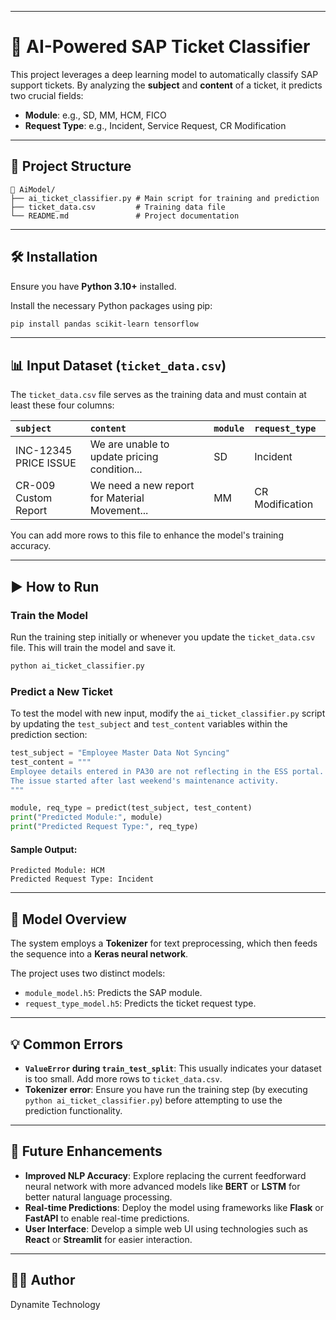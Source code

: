 -----

# 🚀 AI-Powered SAP Ticket Classifier

This project leverages a deep learning model to automatically classify SAP support tickets. By analyzing the **subject** and **content** of a ticket, it predicts two crucial fields:

  * **Module**: e.g., SD, MM, HCM, FICO
  * **Request Type**: e.g., Incident, Service Request, CR Modification

-----

## 📁 Project Structure

```
📁 AiModel/
├── ai_ticket_classifier.py # Main script for training and prediction
├── ticket_data.csv         # Training data file
└── README.md               # Project documentation
```

-----

## 🛠️ Installation

Ensure you have **Python 3.10+** installed.

Install the necessary Python packages using pip:

```bash
pip install pandas scikit-learn tensorflow
```

-----

## 📊 Input Dataset (`ticket_data.csv`)

The `ticket_data.csv` file serves as the training data and must contain at least these four columns:

| `subject`                  | `content`                                   | `module` | `request_type`  |
| :------------------------- | :------------------------------------------ | :------- | :-------------- |
| INC-12345 PRICE ISSUE      | We are unable to update pricing condition... | SD       | Incident        |
| CR-009 Custom Report       | We need a new report for Material Movement... | MM       | CR Modification |

You can add more rows to this file to enhance the model's training accuracy.

-----

## ▶️ How to Run

### Train the Model

Run the training step initially or whenever you update the `ticket_data.csv` file. This will train the model and save it.

```bash
python ai_ticket_classifier.py
```

### Predict a New Ticket

To test the model with new input, modify the `ai_ticket_classifier.py` script by updating the `test_subject` and `test_content` variables within the prediction section:

```python
test_subject = "Employee Master Data Not Syncing"
test_content = """
Employee details entered in PA30 are not reflecting in the ESS portal.
The issue started after last weekend's maintenance activity.
"""

module, req_type = predict(test_subject, test_content)
print("Predicted Module:", module)
print("Predicted Request Type:", req_type)
```

#### Sample Output:

```
Predicted Module: HCM
Predicted Request Type: Incident
```

-----

## 🧠 Model Overview

The system employs a **Tokenizer** for text preprocessing, which then feeds the sequence into a **Keras neural network**.

The project uses two distinct models:

  * `module_model.h5`: Predicts the SAP module.
  * `request_type_model.h5`: Predicts the ticket request type.

-----

## 💡 Common Errors

  * **`ValueError` during `train_test_split`**: This usually indicates your dataset is too small. Add more rows to `ticket_data.csv`.
  * **Tokenizer error**: Ensure you have run the training step (by executing `python ai_ticket_classifier.py`) before attempting to use the prediction functionality.

-----

## 🌱 Future Enhancements

  * **Improved NLP Accuracy**: Explore replacing the current feedforward neural network with more advanced models like **BERT** or **LSTM** for better natural language processing.
  * **Real-time Predictions**: Deploy the model using frameworks like **Flask** or **FastAPI** to enable real-time predictions.
  * **User Interface**: Develop a simple web UI using technologies such as **React** or **Streamlit** for easier interaction.

-----

## 👨‍💻 Author

Dynamite Technology
